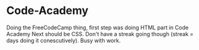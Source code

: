 # Code-Academy
Doing the FreeCodeCamp thing, first step was doing HTML part in Code Academy
Next should be CSS. Don't have a streak going though (streak = days doing it conescutively). Busy with work.
